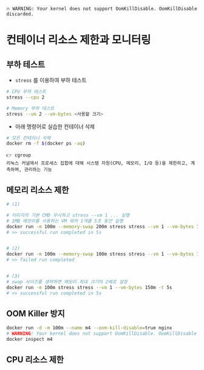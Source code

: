 ```
🔥 WARNING: Your kernel does not support OomKillDisable. OomKillDisable discarded.
```
# 컨테이너 리소스 제한과 모니터링
## 부하 테스트
- `stress` 를 이용하여 부하 테스트

```sh
# CPU 부하 테스트
stress --cpu 2

# Memory 부하 테스트
stress --vm 2 --vm-bytes <사용할 크기>
```

- 아래 명령어로 실습한 컨테이너 삭제
```sh
# 모든 컨테이너 삭제
docker rm -f $(docker ps -aq)
```

```
👉 cgroup
리눅스 커널에서 프로세스 집합에 대해 시스템 자원(CPU, 메모리, I/O 등)을 제한하고, 계측하며, 관리하는 기능
```

## 메모리 리소스 제한
```sh
# (1)

# 이미지의 기본 CMD 무시하고 stress --vm 1 ... 실행
# 1MB 메모리를 사용하는 VM 워커 1개를 5초 동안 실행
docker run -m 100m --memory-swap 200m stress stress --vm 1 --vm-bytes 1m -t 5s
# >> successful run completed in 5s


# (2)
docker run -m 100m --memory-swap 100m stress stress --vm 1 --vm-bytes 150m -t 5s
# >> failed run completed


# (3)
# swap 사이즈를 생략하면 메모리 최대 크기의 2배로 설정
docker run -m 100m stress stress --vm 1 --vm-bytes 150m -t 5s
# >> successful run completed in 5s
```

## OOM Killer 방지
```sh
docker run -d -m 100m --name m4 --oom-kill-disable=true nginx
# WARNING: Your kernel does not support OomKillDisable. OomKillDisable discarded.
docker inspect m4
```

## CPU 리소스 제한